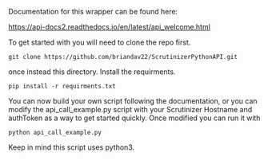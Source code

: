 
Documentation for this wrapper can be found here: 

https://api-docs2.readthedocs.io/en/latest/api_welcome.html

To get started with you will need to clone the repo first. 

```git clone https://github.com/briandav22/ScrutinizerPythonAPI.git```

once instead this directory. Install the requirments. 

```pip install -r requirments.txt``` 

You can now build your own script following the documentation, or you can modify the api_call_example.py script with your Scrutinizer Hostname and authToken as a way to get started quickly. Once modified you can run it with 

```python api_call_example.py```

Keep in mind this script uses python3. 


